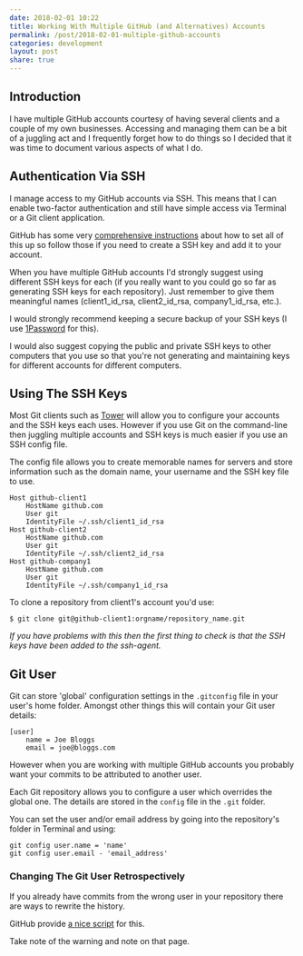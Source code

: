 ```yaml
---
date: 2018-02-01 10:22
title: Working With Multiple GitHub (and Alternatives) Accounts
permalink: /post/2018-02-01-multiple-github-accounts
categories: development
layout: post
share: true
---
```


## Introduction
I have multiple GitHub accounts courtesy of having several clients and a couple of my own businesses. Accessing and managing them can be a bit of a juggling act and I frequently forget how to do things so I decided that it was time to document various aspects of what I do.

## Authentication Via SSH
I manage access to my GitHub accounts via SSH. This means that I can enable two-factor authentication and still have simple access via Terminal or a Git client application.

GitHub has some very [comprehensive instructions](https://help.github.com/articles/connecting-to-github-with-ssh/) about how to set all of this up so follow those if you need to create a SSH key and add it to your account.

When you have multiple GitHub accounts I'd strongly suggest using different SSH keys for each (if you really want to you could go so far as generating SSH keys for each repository). Just remember to give them meaningful names (client1_id_rsa, client2_id_rsa, company1_id_rsa, etc.).

I would strongly recommend keeping a secure backup of your SSH keys (I use [1Password](https://1password.com) for this).

I would also suggest copying the public and private SSH keys to other computers that you use so that you're not generating and maintaining keys for different accounts for different computers.

## Using The SSH Keys
Most Git clients such as [Tower](https://www.git-tower.com) will allow you to configure your accounts and the SSH keys each uses. However if you use Git on the command-line then juggling multiple accounts and SSH keys is much easier if you use an SSH config file.

The config file allows you to create memorable names for servers and store information such as the domain name, your username and the SSH key file to use.

	Host github-client1
		HostName github.com
		User git
		IdentityFile ~/.ssh/client1_id_rsa
	Host github-client2
		HostName github.com
		User git
		IdentityFile ~/.ssh/client2_id_rsa
	Host github-company1
		HostName github.com
		User git
		IdentityFile ~/.ssh/company1_id_rsa

To clone a repository from client1's account you'd use:

    $ git clone git@github-client1:orgname/repository_name.git

*If you have problems with this then the first thing to check is that the SSH keys have been added to the ssh-agent.*

## Git User
Git can store 'global' configuration settings in the `.gitconfig` file in your user's home folder. Amongst other things this will contain your Git user details:

    [user]
        name = Joe Bloggs
        email = joe@bloggs.com

However when you are working with multiple GitHub accounts you probably want your commits to be attributed to another user.

Each Git repository allows you to configure a user which overrides the global one. The details are stored in the `config` file in the `.git` folder.

You can set the user and/or email address by going into the repository's folder in Terminal and using:

    git config user.name = 'name'
    git config user.email - 'email_address'

### Changing The Git User Retrospectively
If you already have commits from the wrong user in your repository there are ways to rewrite the history.

GitHub provide [a nice script](https://help.github.com/articles/changing-author-info/) for this.

Take note of the warning and note on that page.